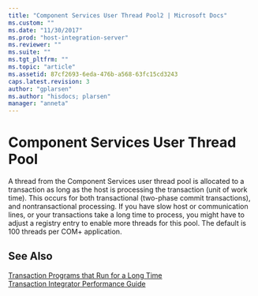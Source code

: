 ```yaml
---
title: "Component Services User Thread Pool2 | Microsoft Docs"
ms.custom: ""
ms.date: "11/30/2017"
ms.prod: "host-integration-server"
ms.reviewer: ""
ms.suite: ""
ms.tgt_pltfrm: ""
ms.topic: "article"
ms.assetid: 87cf2693-6eda-476b-a568-63fc15cd3243
caps.latest.revision: 3
author: "gplarsen"
ms.author: "hisdocs; plarsen"
manager: "anneta"
---
```

# Component Services User Thread Pool
A thread from the Component Services user thread pool is allocated to a transaction as long as the host is processing the transaction (unit of work time). This occurs for both transactional (two-phase commit transactions), and nontransactional processing. If you have slow host or communication lines, or your transactions take a long time to process, you might have to adjust a registry entry to enable more threads for this pool. The default is 100 threads per COM+ application.  
  
## See Also  
 [Transaction Programs that Run for a Long Time](../core/transaction-programs-that-run-for-a-long-time2.md)   
 [Transaction Integrator Performance Guide](../core/transaction-integrator-performance-guide1.md)